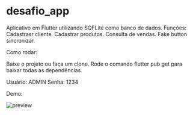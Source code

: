 # desafio_app

Aplicativo em Flutter utilizando SQFLite como banco de dados. 
Funções: 
  Cadastrasr cliente.
  Cadastrar produtos.
  Consulta de vendas.
  Fake button sincronizar.

Como rodar:

Baixe o projeto ou faça um clone.
Rode o comando flutter pub get para baixar todas as dependências.

Usuário: ADMIN
Senha: 1234

Demo:

![preview](https://user-images.githubusercontent.com/33068334/213774936-a35eab99-4608-4813-b217-1e6e741e27de.gif)
